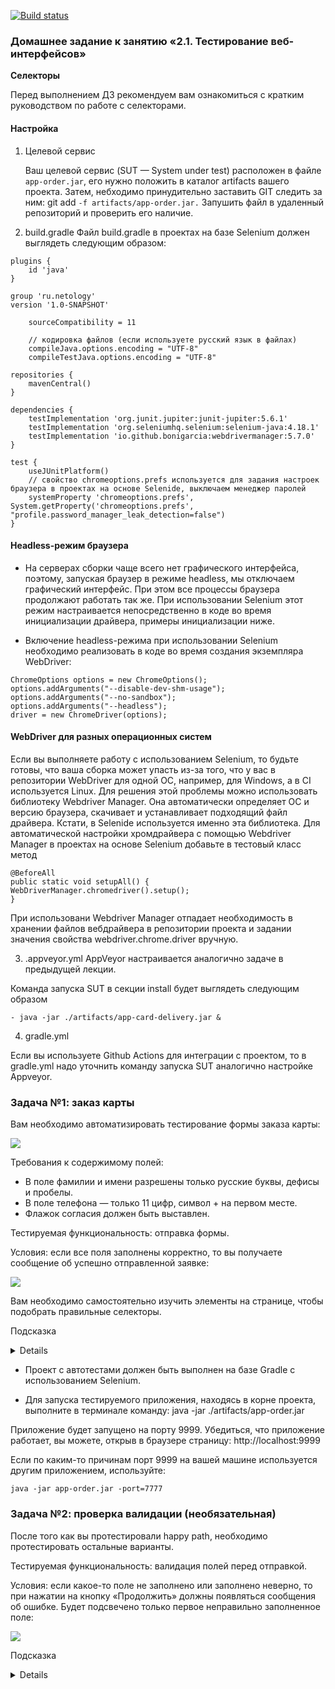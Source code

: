 [![Build status](https://ci.appveyor.com/api/projects/status/384y9559tckeb5gk?svg=true)](https://ci.appveyor.com/project/Elena-Yakovleva/javaselenium)

### Домашнее задание к занятию «2.1. Тестирование веб-интерфейсов»

 **Селекторы**

Перед выполнением ДЗ рекомендуем вам ознакомиться с кратким руководством по работе с селекторами.

#### Настройка
1. Целевой сервис

   Ваш целевой сервис (SUT — System under test) расположен в файле ````app-order.jar````, его нужно положить в каталог artifacts вашего проекта.
   Затем, небходимо принудительно заставить GIT следить за ним: git add `````-f artifacts/app-order.jar.`````
   Запушить файл в удаленный репозиторий и проверить его наличие.

2. build.gradle
   Файл build.gradle в проектах на базе Selenium должен выглядеть следующим образом:
````
plugins {
    id 'java'
}

group 'ru.netology'
version '1.0-SNAPSHOT'

    sourceCompatibility = 11

    // кодировка файлов (если используете русский язык в файлах)
    compileJava.options.encoding = "UTF-8"
    compileTestJava.options.encoding = "UTF-8"

repositories {
    mavenCentral()
}

dependencies {
    testImplementation 'org.junit.jupiter:junit-jupiter:5.6.1'
    testImplementation 'org.seleniumhq.selenium:selenium-java:4.18.1'
    testImplementation 'io.github.bonigarcia:webdrivermanager:5.7.0'
}

test {
    useJUnitPlatform()
    // свойство chromeoptions.prefs используется для задания настроек браузера в проектах на основе Selenide, выключаем менеджер паролей
    systemProperty 'chromeoptions.prefs', System.getProperty('chromeoptions.prefs', "profile.password_manager_leak_detection=false")
}

````

#### Headless-режим браузера
- На серверах сборки чаще всего нет графического интерфейса, поэтому, запуская браузер в режиме headless, мы отключаем графический интерфейс. При этом все процессы браузера продолжают работать так же. При использовании Selenium этот режим настраивается непосредственно в коде во время инициализации драйвера, примеры инициализации ниже.

- Включение headless-режима при использовании Selenium необходимо реализовать в коде во время создания экземпляра WebDriver:
````
ChromeOptions options = new ChromeOptions();
options.addArguments("--disable-dev-shm-usage");
options.addArguments("--no-sandbox");
options.addArguments("--headless");
driver = new ChromeDriver(options);
````

#### WebDriver для разных операционных систем

Если вы выполняете работу с использованием Selenium, то будьте готовы, что ваша сборка может упасть из-за того, что у вас в репозитории WebDriver для одной ОС, например, для Windows, а в CI используется Linux. Для решения этой проблемы можно использовать библиотеку Webdriver Manager. Она автоматически определяет ОС и версию браузера, скачивает и устанавливает подходящий файл драйвера. Кстати, в Selenide используется именно эта библиотека. Для автоматической настройки хромдрайвера с помощью Webdriver Manager в проектах на основе Selenium добавьте в тестовый класс метод
``````
@BeforeAll
public static void setupAll() {
WebDriverManager.chromedriver().setup();
}

``````

При использовани Webdriver Manager отпадает необходимость в хранении файлов вебдрайвера в репозитории проекта и задании значения свойства webdriver.chrome.driver вручную.

3. .appveyor.yml
   AppVeyor настраивается аналогично задаче в предыдущей лекции.

Команда запуска SUT в секции install будет выглядеть следующим образом
``````
- java -jar ./artifacts/app-card-delivery.jar &
``````
4. gradle.yml

Если вы используете Github Actions для интеграции с проектом, то в gradle.yml надо уточнить команду запуска SUT аналогично настройке Appveyor.

### Задача №1: заказ карты
Вам необходимо автоматизировать тестирование формы заказа карты:

![](https://github.com/netology-code/aqa-homeworks/raw/master/web/pic/order.png)

Требования к содержимому полей:

* В поле фамилии и имени разрешены только русские буквы, дефисы и пробелы.
* В поле телефона — только 11 цифр, символ + на первом месте.
* Флажок согласия должен быть выставлен.

Тестируемая функциональность: отправка формы.

Условия: если все поля заполнены корректно, то вы получаете сообщение об успешно отправленной заявке:

![](https://github.com/netology-code/aqa-homeworks/raw/master/web/pic/success.jpg)

Вам необходимо самостоятельно изучить элементы на странице, чтобы подобрать правильные селекторы.

Подсказка
<details>
Смотрите на `data-test-id` и внутри него ищите нужный вам `input` — используйте вложенность для селекторов.
</details>

* Проект с автотестами должен быть выполнен на базе Gradle с использованием Selenium.

* Для запуска тестируемого приложения, находясь в корне проекта, выполните в терминале команду: java -jar ./artifacts/app-order.jar

Приложение будет запущено на порту 9999. Убедиться, что приложение работает, вы можете, открыв в браузере страницу: http://localhost:9999

Если по каким-то причинам порт 9999 на вашей машине используется другим приложением, используйте:
``````
java -jar app-order.jar -port=7777

``````

### Задача №2: проверка валидации (необязательная)

После того как вы протестировали happy path, необходимо протестировать остальные варианты.

Тестируемая функциональность: валидация полей перед отправкой.

Условия: если какое-то поле не заполнено или заполнено неверно, то при нажатии на кнопку «Продолжить» должны появляться сообщения об ошибке. Будет подсвечено только первое неправильно заполненное поле:

![](https://github.com/netology-code/aqa-homeworks/raw/master/web/pic/error.png)

Подсказка
<details>
У некоторых элементов на странице появится css-класс `input_invalid`.
</details>